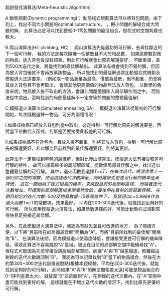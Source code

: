超啟發式演算法(Meta-heuristic Algorithm)：

A.動態規劃(Dynamic programming)： 動態程式規劃算法可以將背包問題，由下到上，找出不同大小問題的optimal substructure， ，把小問題的解組合成大問題的解。 此算法必定可以找到整個0-1背包問題的最佳組合，但程式的空間耗費也較大。


B.爬山演算法(Hill climbing, HC)： 爬山演算法先從最初的可行解，去尋找鄰近的下一個可行解， 我的方法是每次隨機一個整數且不大於物品數， 如果該整數對應的物品，放入背包後沒有超重，則此可行解就會比原先解還要好， 不斷重複，直到500次迭代之後，將能找到的最佳解輸出。 此算法有機會找到不錯的解，但因為放入背包後就不會再放棄該物品， 所以能找到的最佳解通常比動態程式規劃及模擬退火法還要差。 (例如取一物品重量為最高、價值為最低，但不超重，仍會將其放入背包且不會再取出， 會讓其他更高價值的物品無法放入背包， 以數學的角度來說，物品放入後不取出的方法，會讓此問題慢慢陷入局部解空間之中， 而無法從中跳出，這時找到的局部最佳解不一定會等於問題的整體最佳解)


C.模擬退火演算法(Simulated annealing, SA)： 模擬退火演算法從最初的可行解開始，每次隨機選擇一物品，可分為兩種情況： 

I.如果該物品已經放入背包則從中取出，必定得到一可行解比原先的解還要差，再將當下參數代入函式，判斷是否要接受此較差的可行解。 

II.如果該物品不在背包內，且放入後不超重，則將其放入背包，得到一可行解比原先的解還要好，若此解比目前找到的最佳解還要好，則將其更新。

此算法不一定能找到整體的最佳解，但對比爬山演算法，模擬退火法有接受較差可行解的特性， 故可以搜尋較多的局部解區域，從數個局部最佳解之中，找出近似整體最佳解的可行解。 其中，退火函數我選擇T=c*T，在每次迭代，將溫度乘上一個0到1之間的常數，使溫度隨迭代次數降低，同時讓接受更差可行解的機率逐漸降低， 這在一開始給了程式很高的機率，來跳脫目前的局部解區域， 而隨著迭代次數增加，可探索的局部解區域會漸漸地收斂，最後停在目前的局部最佳解。
在題目給定的迭代次數=500及物品數量=15等等條件下， 我發現以c=0.9999作為退火函數T=c*T的常數項，效果最好， 平均在200-300迭代後，就能找到足夠好的可行解。 所以使用模擬退火演算法，如果參數選擇的好，可能比動態程式規劃來得快且足夠接近最佳解。

另外，在此模擬退火演算法中，我認為有缺失並且可改進的地方， 為了閱讀方便，以下將"目前所在的局部最佳解"簡稱為"A"。而將"目前所找到的最佳解"簡稱為"B"。
在演算法後期，因為模擬退火使溫度降低，會讓接受更差可行解的機率降低，導致此算法不容易跳脫"A"區域，被迫在目前的局部解空間中繼續尋找"A"。 但程式可能因為先前曾接受跳脫局部解空間，而讓"A"與"B"越差越遠，較難經由剩餘的迭代次數跳回到"B"。 我認為可以記錄找到"B"當下的物品組合，然後在大約第300~400次迭代設置逃脫點(根據本題經驗，平均在200-300迭代後，就能找到足夠好的可行解)， 此時如果"A"與"B"的解空間相差太遠(可能是物品組合的0-1序列差異太大)，就放棄"B"並跳脫到"A"，在剩餘的迭代次數內，在"A"空間中盡可能找到更好的解。 這樣就能在不增加迭代次數的情況下，找到比原先更優的可行解。
